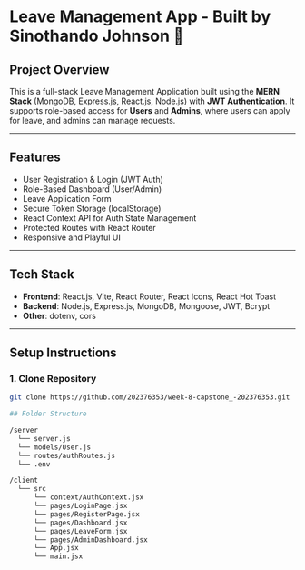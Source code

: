 # Leave Management App - Built by Sinothando Johnson 🌸

## Project Overview
This is a full-stack Leave Management Application built using the **MERN Stack** (MongoDB, Express.js, React.js, Node.js) with **JWT Authentication**. It supports role-based access for **Users** and **Admins**, where users can apply for leave, and admins can manage requests.

---

## Features
- User Registration & Login (JWT Auth)
- Role-Based Dashboard (User/Admin)
- Leave Application Form
- Secure Token Storage (localStorage)
- React Context API for Auth State Management
- Protected Routes with React Router
- Responsive and Playful UI

---

## Tech Stack
- **Frontend**: React.js, Vite, React Router, React Icons, React Hot Toast
- **Backend**: Node.js, Express.js, MongoDB, Mongoose, JWT, Bcrypt
- **Other**: dotenv, cors

---

## Setup Instructions

### 1. Clone Repository
```bash
git clone https://github.com/202376353/week-8-capstone_-202376353.git

## Folder Structure

/server
  └── server.js
  └── models/User.js
  └── routes/authRoutes.js
  └── .env

/client
  └── src
      └── context/AuthContext.jsx
      └── pages/LoginPage.jsx
      └── pages/RegisterPage.jsx
      └── pages/Dashboard.jsx
      └── pages/LeaveForm.jsx
      └── pages/AdminDashboard.jsx
      └── App.jsx
      └── main.jsx


